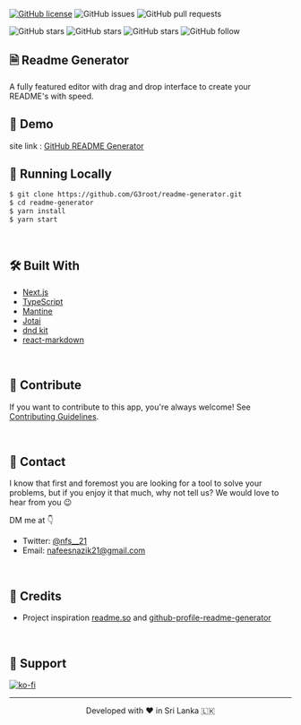 [![GitHub license](https://img.shields.io/badge/license-MIT-green)](LICENSE)
![GitHub issues](https://img.shields.io/github/issues/G3root/readme-generator)
![GitHub pull requests](https://img.shields.io/github/issues-pr/G3root/readme-generator)

![GitHub stars](https://img.shields.io/github/stars/G3root/readme-generator?style=social)
![GitHub stars](https://img.shields.io/github/forks/G3root/readme-generator?style=social)
![GitHub stars](https://img.shields.io/github/watchers/G3root/readme-generator?style=social)
![GitHub follow](https://img.shields.io/github/followers/G3root?label=Follow&style=social)

## 🗎 Readme Generator

A fully featured editor with drag and drop interface to create your README's with speed.

## 🚀 Demo

site link : [GitHub README Generator](https://nxt-readme.vercel.app/)

## 🏃 Running Locally

```bash
$ git clone https://github.com/G3root/readme-generator.git
$ cd readme-generator
$ yarn install
$ yarn start
```

<br>

## 🛠 Built With

- [Next.js](https://nextjs.org/)
- [TypeScript](https://www.typescriptlang.org/)
- [Mantine](https://mantine.dev/)
- [Jotai](https://jotai.org/)
- [dnd kit](https://dndkit.com/)
- [react-markdown](https://github.com/remarkjs/react-markdown)

<br>

## 🤝 Contribute

If you want to contribute to this app, you're always welcome!
See [Contributing Guidelines](https://github.com/G3root/readme-generator/blob/master/CONTRIBUTING.md).

<br>

## 📩 Contact

I know that first and foremost you are looking for a tool to solve your problems, but if you enjoy
it that much, why not tell us? We would love to hear from you 😉

DM me at 👇

- Twitter: <a href="https://twitter.com/nfs__21" target="_blank">@nfs\_\_21</a>
- Email: nafeesnazik21@gmail.com

<br>

## 🤗 Credits

- Project inspiration [readme.so](https://readme.so/) and [github-profile-readme-generator](https://rahuldkjain.github.io/gh-profile-readme-generator/)

<br>

## 🙏 Support

[![ko-fi](https://ko-fi.com/img/githubbutton_sm.svg)](https://ko-fi.com/G2G473L1O)

<hr>
<p align="center">
Developed with ❤️ in Sri Lanka 🇱🇰 
</p>
